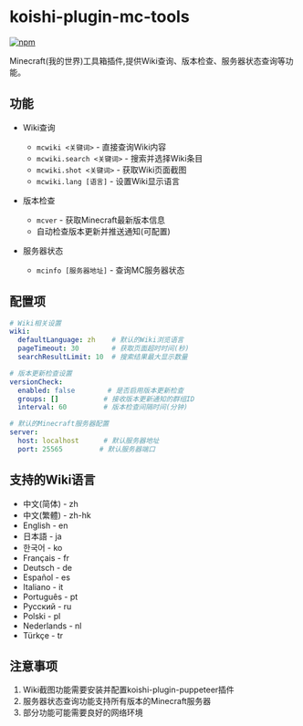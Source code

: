 # koishi-plugin-mc-tools

[![npm](https://img.shields.io/npm/v/koishi-plugin-mc-tools?style=flat-square)](https://www.npmjs.com/package/koishi-plugin-mc-tools)

Minecraft(我的世界)工具箱插件,提供Wiki查询、版本检查、服务器状态查询等功能。

## 功能

- Wiki查询
  - `mcwiki <关键词>` - 直接查询Wiki内容
  - `mcwiki.search <关键词>` - 搜索并选择Wiki条目
  - `mcwiki.shot <关键词>` - 获取Wiki页面截图
  - `mcwiki.lang [语言]` - 设置Wiki显示语言

- 版本检查
  - `mcver` - 获取Minecraft最新版本信息
  - 自动检查版本更新并推送通知(可配置)

- 服务器状态
  - `mcinfo [服务器地址]` - 查询MC服务器状态

## 配置项

```yaml
# Wiki相关设置
wiki:
  defaultLanguage: zh    # 默认的Wiki浏览语言
  pageTimeout: 30        # 获取页面超时时间(秒)
  searchResultLimit: 10  # 搜索结果最大显示数量

# 版本更新检查设置
versionCheck:
  enabled: false        # 是否启用版本更新检查
  groups: []           # 接收版本更新通知的群组ID
  interval: 60         # 版本检查间隔时间(分钟)

# 默认的Minecraft服务器配置
server:
  host: localhost      # 默认服务器地址
  port: 25565         # 默认服务器端口
```

## 支持的Wiki语言

- 中文(简体) - zh
- 中文(繁體) - zh-hk
- English - en
- 日本語 - ja
- 한국어 - ko
- Français - fr
- Deutsch - de
- Español - es
- Italiano - it
- Português - pt
- Русский - ru
- Polski - pl
- Nederlands - nl
- Türkçe - tr

## 注意事项

1. Wiki截图功能需要安装并配置koishi-plugin-puppeteer插件
2. 服务器状态查询功能支持所有版本的Minecraft服务器
3. 部分功能可能需要良好的网络环境
